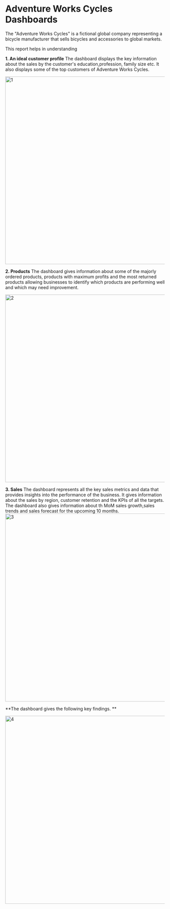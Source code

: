 
# Adventure Works Cycles Dashboards

The "Adventure Works Cycles" is a fictional global company representing a bicycle manufacturer that sells bicycles and accessories to global markets.

This report helps in understanding

**1. An ideal customer profile**
The dashboard displays the key information about the sales by the customer's education,profession, family size etc. It also displays some of the top customers of Adventure Works Cycles.

<img width="593" alt="1" src="https://user-images.githubusercontent.com/126397614/226257593-4545f683-6b99-476d-b0a4-2833b85ca9dc.png">

**2. Products**
The dashboard gives information about some of the majorly ordered products, products with maximum profits and the most returned products allowing businesses to identify which products are performing well and which may need improvement.

<img width="593" alt="2" src="https://user-images.githubusercontent.com/126397614/226257598-c957bbfb-3f99-4a68-841f-00aa36637d94.png">

**3. Sales**
The dashboard represents all the  key sales metrics and data that provides insights into the performance of the business. It gives information about the sales by region, customer retention and the KPIs of all the targets. The dashboard also gives information about th MoM sales growth,sales trends and sales forecast for the upcoming 10 months.
<img width="594" alt="3" src="https://user-images.githubusercontent.com/126397614/226257599-13288c07-9113-457d-91a1-013749d0ea8c.png">

**The dashboard gives the following key findings. **


<img width="594" alt="4" src="https://user-images.githubusercontent.com/126397614/226257601-a27b5ddb-5ba3-44ef-ba71-af53e02d3588.png">

